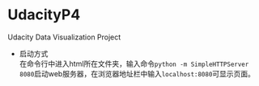 # UdacityP4
Udacity Data Visualization Project

- 启动方式  
在命令行中进入html所在文件夹，输入命令`python -m SimpleHTTPServer 8080`启动web服务器，在浏览器地址栏中输入`localhost:8080`可显示页面。
